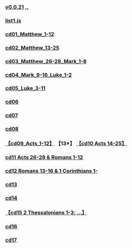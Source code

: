 
### [v0.0.21](https://github.com/littleflute/bible/edit/master/ABibleExperience/NewTestament/readme.md) [..](..)
### [list1.js](list1.js)
### [cd01_Matthew_1-12](cd01)
### [cd02_Matthew_13-25](cd02)
### [cd03_Matthew_26-28_Mark_1-8](cd03)
### [cd04_Mark_9-16_Luke_1-2](cd04)
### [cd05_Luke_3-11](cd05)
### [cd06](cd06)
### [cd07](cd07)
### [cd08](cd08)
### [【cd09_Acts_1-12】](cd09) 【13*】 [【cd10 Acts 14-25】](cd10)
### [cd11 Acts 26-28 & Romans 1-12 ](cd11)
### [cd12 Romans 13-16 & 1 Corinthians 1-](cd12)
### [cd13](cd13)
### [cd14](cd14)
### [【cd15 2 Thessalonians 1-3; ...】](cd15)
### [cd16](cd16)
### [cd17](cd17)
